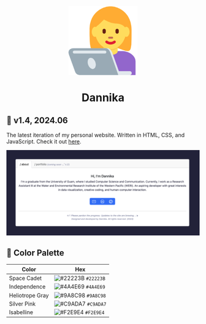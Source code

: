 <p align="center">
    <img src="./src/assets/favicon_io/apple-touch-icon.png">
</p>

<h1 align="center">Dannika</h1>

## 🌟 v1.4, 2024.06
The latest iteration of my personal website. Written in HTML, CSS, and JavaScript. Check it out [here](https://dannikate.github.io/Dannika/).

<p align="center">
<img src="./src/assets/imgs/landing/preview_v1.4.png">
</p>

## 🎨 Color Palette 

| Color            | Hex                                                                |
| ---------------- | ------------------------------------------------------------------ |
| Space Cadet      | ![#22223B](https://via.placeholder.com/10/22223B?text=+) `#22223B` |
| Independence     | ![#4A4E69](https://via.placeholder.com/10/4A4E69?text=+) `#4A4E69` |
| Heliotrope Gray  | ![#9A8C98](https://via.placeholder.com/10/9A8C98?text=+) `#9A8C98` |
| Silver Pink      | ![#C9ADA7](https://via.placeholder.com/10/C9ADA7?text=+) `#C9ADA7` |
| Isabelline       | ![#F2E9E4](https://via.placeholder.com/10/F2E9E4?text=+) `#F2E9E4` |
